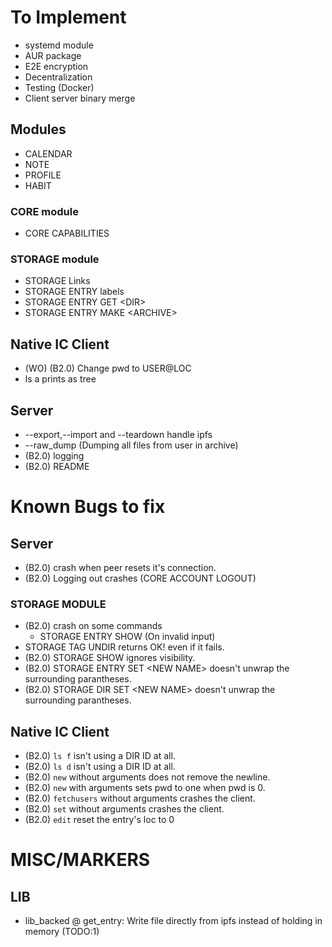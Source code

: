 # To Implement
* systemd module
* AUR package
* E2E encryption
* Decentralization
* Testing (Docker)
* Client server binary merge

## Modules
* CALENDAR 
* NOTE
* PROFILE
* HABIT

### CORE module
* CORE CAPABILITIES

### STORAGE module
* STORAGE Links
* STORAGE ENTRY labels
* STORAGE ENTRY GET \<DIR\>
* STORAGE ENTRY MAKE \<ARCHIVE\>

## Native IC Client
* (WO) (B2.0) Change pwd to USER@LOC
* ls a prints as tree

## Server
* --export,--import and --teardown handle ipfs
* --raw\_dump (Dumping all files from user in archive)
* (B2.0) logging 
* (B2.0) README

# Known Bugs to fix

## Server
* (B2.0) crash when peer resets it's connection.
* (B2.0) Logging out crashes (CORE ACCOUNT LOGOUT)

### STORAGE MODULE
* (B2.0) crash on some commands
	* STORAGE ENTRY SHOW (On invalid input)
* STORAGE TAG UNDIR returns OK! even if it fails.
* (B2.0) STORAGE SHOW ignores visibility.
* (B2.0) STORAGE ENTRY SET \<NEW NAME\> doesn't unwrap the surrounding parantheses.
* (B2.0) STORAGE DIR SET \<NEW NAME\> doesn't unwrap the surrounding parantheses.

## Native IC Client
* (B2.0) `ls f` isn't using a DIR ID at all.
* (B2.0) `ls d` isn't using a DIR ID at all.
* (B2.0) `new` without arguments does not remove the newline.
* (B2.0) `new` with arguments sets pwd to one when pwd is 0.
* (B2.0) `fetchusers` without arguments crashes the client.
* (B2.0) `set` without arguments crashes the client.
* (B2.0) `edit` reset the entry's loc to 0

# MISC/MARKERS

## LIB
* lib\_backed @ get\_entry: Write file directly from ipfs instead of holding in memory (TODO:1)

